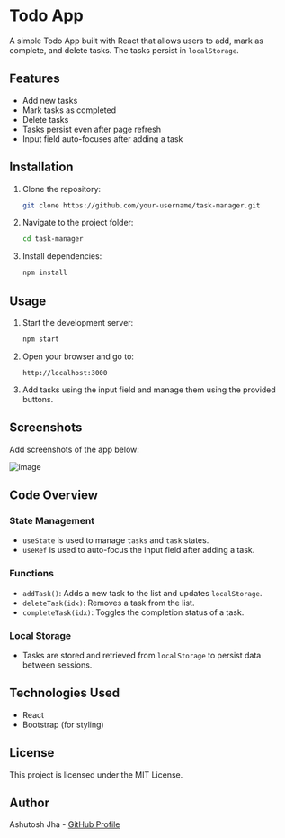 # Todo App

A simple Todo App built with React that allows users to add, mark as complete, and delete tasks. The tasks persist in `localStorage`.

## Features
- Add new tasks
- Mark tasks as completed
- Delete tasks
- Tasks persist even after page refresh
- Input field auto-focuses after adding a task

## Installation
1. Clone the repository:
   ```sh
   git clone https://github.com/your-username/task-manager.git
   ```
2. Navigate to the project folder:
   ```sh
   cd task-manager
   ```
3. Install dependencies:
   ```sh
   npm install
   ```

## Usage
1. Start the development server:
   ```sh
   npm start
   ```
2. Open your browser and go to:
   ```
   http://localhost:3000
   ```
3. Add tasks using the input field and manage them using the provided buttons.

## Screenshots
Add screenshots of the app below:

![image](https://github.com/user-attachments/assets/a2f86c77-374b-4100-a609-9f735b95d21d)

## Code Overview
### State Management
- `useState` is used to manage `tasks` and `task` states.
- `useRef` is used to auto-focus the input field after adding a task.

### Functions
- `addTask()`: Adds a new task to the list and updates `localStorage`.
- `deleteTask(idx)`: Removes a task from the list.
- `completeTask(idx)`: Toggles the completion status of a task.

### Local Storage
- Tasks are stored and retrieved from `localStorage` to persist data between sessions.

## Technologies Used
- React
- Bootstrap (for styling)

## License
This project is licensed under the MIT License.

## Author
Ashutosh Jha - [GitHub Profile](https://github.com/ashutoshh-jhaa)

